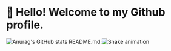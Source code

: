 # 👋 Hello! Welcome to my Github profile.
![Anurag's GitHub stats](https://github-readme-stats.vercel.app/api?username=anuraghazra&show_icons=true&theme=transparent)
README.md:![Snake animation](https://github.com/clorinho/clorinho/blob/output/github-contribution-grid-snake.svg)
